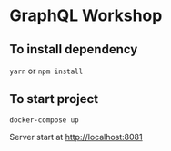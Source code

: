 # GraphQL Workshop #

## To install dependency ##

`yarn` or `npm install`

## To start project ##

`docker-compose up`

Server start at [http://localhost:8081](http://localhost:8081)